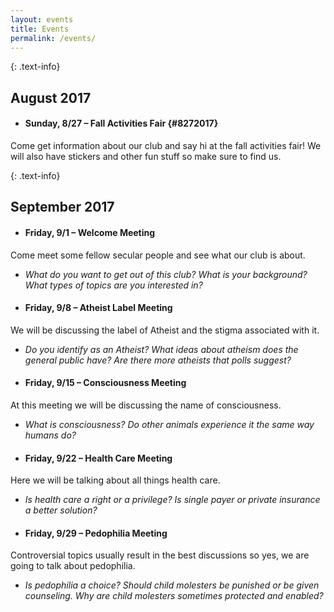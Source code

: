 ```yaml
---
layout: events
title: Events
permalink: /events/
---
```

{: .text-info}
## August 2017
- #### **Sunday, 8/27** – Fall Activities Fair {#8272017}
Come get information about our club and say hi at the fall activities fair! We will also have stickers and other fun stuff so make sure to find us.

{: .text-info}
## September 2017
- #### **Friday, 9/1** – Welcome Meeting
Come meet some fellow secular people and see what our club is about.
  - *What do you want to get out of this club? What is your background? What types of topics are you interested in?*

- #### **Friday, 9/8** – Atheist Label Meeting
We will be discussing the label of Atheist and the stigma associated with it.
  - *Do you identify as an Atheist? What ideas about atheism does the general public have? Are there more atheists that polls suggest?*

- #### **Friday, 9/15** – Consciousness Meeting
At this meeting we will be discussing the name of consciousness.
  - *What is consciousness? Do other animals experience it the same way humans do?*

- #### **Friday, 9/22** – Health Care Meeting
Here we will be talking about all things health care.
  - *Is health care a right or a privilege? Is single payer or private insurance a better solution?*

- #### **Friday, 9/29** – Pedophilia Meeting
Controversial topics usually result in the best discussions so yes, we are going to talk about pedophilia.
  - *Is pedophilia a choice? Should child molesters be punished or be given counseling. Why are child molesters sometimes protected and enabled?*
